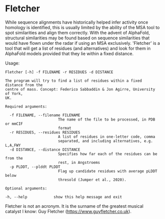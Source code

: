 # Fletcher

While sequence alignments have historically helped infer activity once homology is identified, this is usually limited by the ability of the MSA tool to spot similarities and align them correctly. With the advent of AlphaFold, structural similarities may be found based on sequence similarities that would have flown under the radar if using an MSA exclusively. 'Fletcher' is a tool that will get a list of residues (and alternatives) and look for them in AlphaFold models provided that they lie within a fixed distance. 

Usage: 

```
Fletcher [-h] -f FILENAME -r RESIDUES -d DISTANCE

The program will try to find a list of residues within a fixed distance from the
centre of mass. Concept: Federico Sabbaddin & Jon Agirre, University of York,
UK.

Required arguments:

  -f FILENAME, --filename FILENAME
                        The name of the file to be processed, in PDB or mmCIF
                        format
  -r RESIDUES, --residues RESIDUES
                        A list of residues in one-letter code, comma
                        separated, and including alternatives, e.g. L,A,FWY
  -d DISTANCE, --distance DISTANCE
                        Specifies how far each of the residues can be from the
                        rest, in Angstroems
  -p PLDDT, --plddt PLDDT
                        Flag up candidate residues with average pLDDT below
                        thresold (Jumper et al., 2020).

Optional arguments:

-h, --help            show this help message and exit
```

Fletcher is not an acronym. It is the surname of the greatest musical catalyst I know: Guy Fletcher (https://www.guyfletcher.co.uk). 

